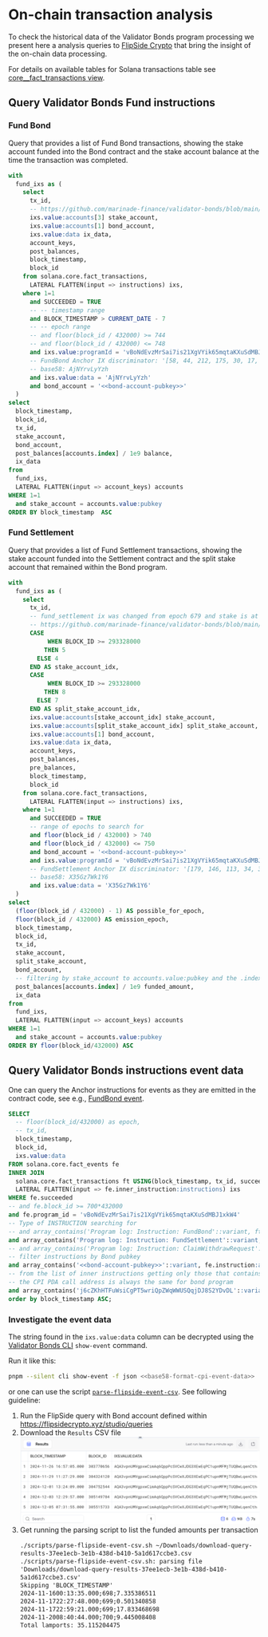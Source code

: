 # On-chain transaction analysis

To check the historical data of the Validator Bonds program processing
we present here a analysis queries to [FlipSide Crypto](https://flipsidecrypto.xyz/)
that bring the insight of the on-chain data processing.

For details on available tables for Solana transactions table see
[core\_\_fact_transactions view](https://flipsidecrypto.github.io/solana-models/#!/model/model.solana_models.core__fact_transactions).

## Query Validator Bonds Fund instructions

### Fund Bond

Query that provides a list of Fund Bond transactions, showing the stake account funded into
the Bond contract and the stake account balance at the time the transaction was completed.

```sql
with
  fund_ixs as (
    select
      tx_id,
      -- https://github.com/marinade-finance/validator-bonds/blob/main/programs/validator-bonds/src/instructions/bond/fund_bond.rs#L48 - 4th account in ix, index 3
      ixs.value:accounts[3] stake_account,
      ixs.value:accounts[1] bond_account,
      ixs.value:data ix_data,
      account_keys,
      post_balances,
      block_timestamp,
      block_id
    from solana.core.fact_transactions,
      LATERAL FLATTEN(input => instructions) ixs,
    where 1=1
      and SUCCEEDED = TRUE
      -- -- timestamp range
      and BLOCK_TIMESTAMP > CURRENT_DATE - 7
      -- -- epoch range
      -- and floor(block_id / 432000) >= 744
      -- and floor(block_id / 432000) <= 748
      and ixs.value:programId = 'vBoNdEvzMrSai7is21XgVYik65mqtaKXuSdMBJ1xkW4'
      -- FundBond Anchor IX discriminator: '[58, 44, 212, 175, 30, 17, 68, 62]'
      -- base58: AjNYrvLyYzh
      and ixs.value:data = 'AjNYrvLyYzh'
      and bond_account = '<<bond-account-pubkey>>'
  )
select
  block_timestamp,
  block_id,
  tx_id,
  stake_account,
  bond_account,
  post_balances[accounts.index] / 1e9 balance,
  ix_data
from
  fund_ixs,
  LATERAL FLATTEN(input => account_keys) accounts
WHERE 1=1
  and stake_account = accounts.value:pubkey
ORDER BY block_timestamp  ASC
```

### Fund Settlement

Query that provides a list of Fund Settlement transactions, showing the stake account funded
into the Settlement contract and the split stake account that remained within the Bond program.

```sql
with
  fund_ixs as (
    select
      tx_id,
      -- fund_settlement ix was changed from epoch 679 and stake is at index 5 instead of 4 as before
      -- https://github.com/marinade-finance/validator-bonds/blob/main/programs/validator-bonds/src/instructions/settlement/fund_settlement.rs - 5th account in ix, index 4
      CASE
           WHEN BLOCK_ID >= 293328000
          THEN 5
        ELSE 4
      END AS stake_account_idx,
      CASE
           WHEN BLOCK_ID >= 293328000
          THEN 8
        ELSE 7
      END AS split_stake_account_idx,
      ixs.value:accounts[stake_account_idx] stake_account,
      ixs.value:accounts[split_stake_account_idx] split_stake_account,
      ixs.value:accounts[1] bond_account,
      ixs.value:data ix_data,
      account_keys,
      post_balances,
      pre_balances,
      block_timestamp,
      block_id
    from solana.core.fact_transactions,
      LATERAL FLATTEN(input => instructions) ixs,
    where 1=1
      and SUCCEEDED = TRUE
      -- range of epochs to search for
      and floor(block_id / 432000) > 740
      and floor(block_id / 432000) <= 750
      and bond_account = '<<bond-account-pubkey>>'
      and ixs.value:programId = 'vBoNdEvzMrSai7is21XgVYik65mqtaKXuSdMBJ1xkW4'
      -- FundSettlement Anchor IX discriminator: '[179, 146, 113, 34, 30, 92, 26, 19]'
      -- base58: X35Gz7Wk1Y6
      and ixs.value:data = 'X35Gz7Wk1Y6'
  )
select
  (floor(block_id / 432000) - 1) AS possible_for_epoch,
  floor(block_id / 432000) AS emission_epoch,
  block_timestamp,
  block_id,
  tx_id,
  stake_account,
  split_stake_account,
  bond_account,
  -- filtering by stake_account to accounts.value:pubkey and the .index is the stake account post balance
  post_balances[accounts.index] / 1e9 funded_amount,
  ix_data
from
  fund_ixs,
  LATERAL FLATTEN(input => account_keys) accounts
WHERE 1=1
  and stake_account = accounts.value:pubkey
ORDER BY floor(block_id/432000) ASC
```

## Query Validator Bonds instructions event data

One can query the Anchor instructions for events as they are emitted in the contract code,
see e.g., [FundBond event](https://github.com/marinade-finance/validator-bonds/blob/contract-v2.0.0/programs/validator-bonds/src/instructions/bond/fund_bond.rs#L127).

```sql
SELECT
  -- floor(block_id/432000) as epoch,
  -- tx_id,
  block_timestamp,
  block_id,
  ixs.value:data
FROM solana.core.fact_events fe
INNER JOIN
  solana.core.fact_transactions ft USING(block_timestamp, tx_id, succeeded),
  LATERAL FLATTEN(input => fe.inner_instruction:instructions) ixs
WHERE fe.succeeded
-- and fe.block_id >= 700*432000
and fe.program_id = 'vBoNdEvzMrSai7is21XgVYik65mqtaKXuSdMBJ1xkW4'
-- Type of INSTRUCTION searching for
-- and array_contains('Program log: Instruction: FundBond'::variant, ft.log_messages)
and array_contains('Program log: Instruction: FundSettlement'::variant, ft.log_messages)
-- and array_contains('Program log: Instruction: ClaimWithdrawRequest'::variant, ft.log_messages)
-- filter instructions by Bond pubkey
and array_contains('<<bond-account-pubkey>>'::variant, fe.instruction:accounts)
-- from the list of inner instructions getting only those that contains the CPI event data
-- the CPI PDA call address is always the same for bond program
and array_contains('j6cZKhHTFuWsiCgPT5wriQpZWqWWUSQqjDJ8S2YDvDL'::variant, ixs.value:accounts)
order by block_timestamp ASC;
```

### Investigate the event data

The string found in the `ixs.value:data` column can be decrypted using the
[Validator Bonds CLI](../../packages/validator-bonds-cli/README.md)
`show-event` command.

Run it like this:

```sh
pnpm --silent cli show-event -f json <<base58-format-cpi-event-data>>
```

or one can use the script [`parse-flipside-event-csv`](../../scripts/parse-flipside-event-csv.sh).
See following guideline:

1. Run the FlipSide query with Bond account defined within
   https://flipsidecrypto.xyz/studio/queries
2. Download the `Results` CSV file
   ![Download the `Results` CSV file](../../resources/onchain/howto-download-results.png)
3. Get running the parsing script to list the funded amounts per transaction
   ```
   ./scripts/parse-flipside-event-csv.sh ~/Downloads/download-query-results-37ee1ecb-3e1b-438d-b410-5a1d617ccbe3.csv
   ./scripts/parse-flipside-event-csv.sh: parsing file 'Downloads/download-query-results-37ee1ecb-3e1b-438d-b410-5a1d617ccbe3.csv'
   Skipping 'BLOCK_TIMESTAMP'
   2024-11-1600:13:35.000;698;7.335386511
   2024-11-1722:27:48.000;699;0.501340858
   2024-11-1722:59:21.000;699;17.833468698
   2024-11-2008:40:44.000;700;9.445008408
   Total lamports: 35.115204475
   ```
